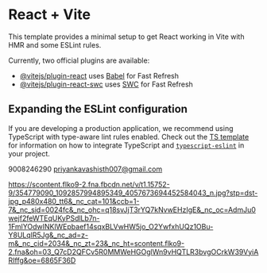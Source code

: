 # React + Vite

This template provides a minimal setup to get React working in Vite with HMR and some ESLint rules.

Currently, two official plugins are available:

- [@vitejs/plugin-react](https://github.com/vitejs/vite-plugin-react/blob/main/packages/plugin-react) uses [Babel](https://babeljs.io/) for Fast Refresh
- [@vitejs/plugin-react-swc](https://github.com/vitejs/vite-plugin-react/blob/main/packages/plugin-react-swc) uses [SWC](https://swc.rs/) for Fast Refresh

## Expanding the ESLint configuration

If you are developing a production application, we recommend using TypeScript with type-aware lint rules enabled. Check out the [TS template](https://github.com/vitejs/vite/tree/main/packages/create-vite/template-react-ts) for information on how to integrate TypeScript and [`typescript-eslint`](https://typescript-eslint.io) in your project.



9008246290
priyankavashisth007@gmail.com

https://scontent.flko9-2.fna.fbcdn.net/v/t1.15752-9/354779090_1092857994895349_4057673694452584043_n.jpg?stp=dst-jpg_p480x480_tt6&_nc_cat=101&ccb=1-7&_nc_sid=0024fc&_nc_ohc=q18svJjT3rYQ7kNvwEHzIgE&_nc_oc=AdmJu0wejf2feWTEqUKyPSdlLb7n-1FmlYOdwINKlWEpbaef14sqxBLVwHW5jo_O2YwfxhUQz1OBu-Y8ULqlR5Jg&_nc_ad=z-m&_nc_cid=2034&_nc_zt=23&_nc_ht=scontent.flko9-2.fna&oh=03_Q7cD2QFCv5R0MMWeHGOglWn9vHQTLR3bvgOCrkW39VyiARIffg&oe=6865F36D